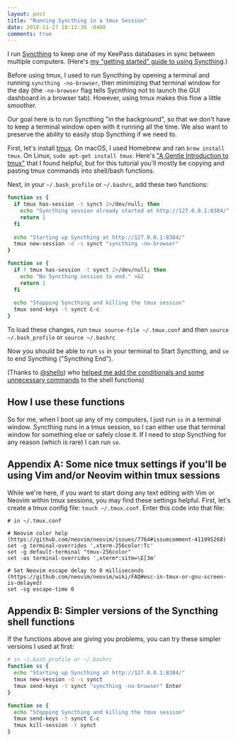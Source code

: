 ```yaml
---
layout: post
title: "Running Syncthing in a tmux Session"
date: 2018-11-27 18:12:30 -0400
comments: true
---
```


I run [Syncthing](https://syncthing.net/) to keep one of my KeePass databases in sync between multiple computers. (Here's [my "getting started" guide to using Syncthing](https://sts10.github.io/2017/05/24/getting-started-with-syncthing.html).)

Before using tmux, I used to run Syncthing by opening a terminal and running `syncthing -no-browser`, then minimizing that terminal window for the day (the `-no-browser` flag tells Sycnthing not to launch the GUI dashboard in a browser tab). However, using tmux makes this flow a little smoother. 

Our goal here is to run Syncthing "in the background", so that we don't have to keep a terminal window open with it running all the time. We also want to preserve the ability to easily stop Syncthing if we need to.

First, let's install [tmux](https://github.com/tmux/tmux). On macOS, I used Homebrew and ran `brew install tmux`. On Linux, `sudo apt-get install tmux`. Here's ["A Gentle Introduction to tmux"](https://hackernoon.com/a-gentle-introduction-to-tmux-8d784c404340) that I found helpful, but for this tutorial you'll mostly be copying and pasting tmux commands into shell/bash functions.


Next, in your `~/.bash_profile` or `~/.bashrc`, add these two functions:

```bash
function ss {
  if tmux has-session -t synct 2>/dev/null; then
    echo "Syncthing session already started at http://127.0.0.1:8384/" >&2
    return 1
  fi
  
  echo "Starting up Syncthing at http://127.0.0.1:8384/"
  tmux new-session -d -s synct "syncthing -no-browser"
}

function se {
  if ! tmux has-session -t synct 2>/dev/null; then
    echo "No Syncthing session to end." >&2
    return 1
  fi
  
  echo "Stopping Syncthing and killing the tmux session"
  tmux send-keys -t synct C-c
}
```

To load these changes, run `tmux source-file ~/.tmux.conf` and then `source ~/.bash_profile` or `source ~/.bashrc`

Now you should be able to run `ss` in your terminal to Start Syncthing, and `se` to end Syncthing ("Syncthing End"). 

(Thanks to [@shello](https://octodon.social/@shello/101146148206158754)) who [helped me add the conditionals and some unnecessary commands](https://gist.github.com/shello/dea96c183f9e8e7fe181ef12335b44cf) to the shell functions)

## How I use these functions

So for me, when I boot up any of my computers, I just run `ss` in a terminal window. Syncthing runs in a tmux session, so I can either use that terminal window for something else or safely close it. If I need to stop Syncthing for any reason (which is rare) I can run `se`.

## Appendix A: Some nice tmux settings if you'll be using Vim and/or Neovim within tmux sessions

While we're here, if you want to start doing any text editing with Vim or Neovim within tmux sessions, you may find these settings helpful. First, let's create a tmux config file: `touch ~/.tmux.conf`. Enter this code into that file:

```
# in ~/.tmux.conf

# Neovim color help (https://github.com/neovim/neovim/issues/7764#issuecomment-411995268)
set -g terminal-overrides ',xterm-256color:Tc'
set -g default-terminal "tmux-256color"
set -as terminal-overrides ',xterm*:sitm=\E[3m'

# Set Neovim escape delay to 0 milliseconds (https://github.com/neovim/neovim/wiki/FAQ#esc-in-tmux-or-gnu-screen-is-delayed) 
set -sg escape-time 0
```

## Appendix B: Simpler versions of the Syncthing shell functions

If the functions above are giving you problems, you can try these simpler versions I used at first:

```bash
# in ~/.bash_profile or ~/.bashrc
function ss {
  echo "Starting up Syncthing at http://127.0.0.1:8384/"
  tmux new-session -d -s synct
  tmux send-keys -t synct "syncthing -no-browser" Enter
}

function se {
  echo "Stopping Syncthing and killing the tmux session"
  tmux send-keys -t synct C-c
  tmux kill-session -t synct
}
```

